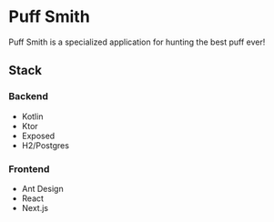 # Puff Smith

Puff Smith is a specialized application for hunting the best puff ever! 

## Stack

### Backend

- Kotlin
- Ktor
- Exposed
- H2/Postgres

### Frontend

- Ant Design
- React
- Next.js
